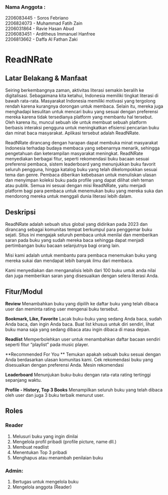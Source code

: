 ### Nama Anggota :
2206083445 - Soros Febriano <br>
2206824073 - Muhammad Fatih Zain <br>
2206031864 - Ravie Hasan Abud <br>
2206083451 - Arditheus Immanuel Hanfree <br>
2206813662 - Daffa Al Fathan Zaki <br>

# ReadNRate
## Latar Belakang & Manfaat
Seiring berkembangnya zaman, aktivitas literasi semakin beralih ke digitalisasi. Sebagaimana kita ketahui, Indonesia memiliki tingkat literasi di bawah rata-rata. Masyarakat Indonesia memiliki motivasi yang tergolong rendah karena kurangnya dorongan untuk membaca. Selain itu, mereka juga menghadapi kesulitan untuk mencari buku yang sesuai dengan preferensi mereka karena tidak tersedianya platform yang membantu hal tersebut. Oleh karena itu, muncul sebuah ide untuk membuat sebuah platform berbasis interaksi pengguna untuk meningkatkan efisiensi pencarian buku dan minat baca masyarakat. Aplikasi tersebut adalah ReadNRate.

ReadNRate dirancang dengan harapan dapat membuka minat masyarakat Indonesia terhadap budaya membaca yang sebenarnya menarik, sehingga pengetahuan dan keterampilan masyarakat meningkat. ReadNRate menyediakan berbagai fitur, seperti rekomendasi buku bacaan sesuai preferensi pembaca, sistem leaderboard yang menunjukkan buku favorit seluruh pengguna, hingga katalog buku yang telah dikelompokkan sesuai tema dan genre. Pembaca diberikan kebebasan untuk menuliskan ulasan dan menyimpan koleksi buku pada profile yang dapat dilihat oleh teman atau publik. Semua ini sesuai dengan misi ReadNRate, yaitu menjadi platform bagi para pembaca untuk menemukan buku yang mereka suka dan mendorong mereka untuk menggali dunia literasi lebih dalam.

## Deskripsi
ReadNRate adalah sebuah situs global yang didirikan pada 2023 dan dirancang sebagai komunitas tempat berkumpul para penggemar buku sejati. Situs ini mengajak seluruh pembaca untuk menilai dan memberikan saran pada buku yang sudah mereka baca sehingga dapat menjadi pertimbangan buku bacaan selanjutnya bagi orang lain.

Misi kami adalah untuk membantu para pembaca menemukan buku yang mereka sukai dan mendapat lebih banyak ilmu dari membaca.

Kami menyediakan dan menganalisis lebih dari 100 buku untuk anda nilai dan juga memberikan saran yang disesuaikan dengan selera literasi Anda.

## Fitur/Modul
**Review**
Menambahkan buku yang dipilih ke daftar buku yang telah dibaca user dan meminta rating user mengenai buku tersebut.

**Bookmark, Like, Favorite**
	Lacak buku-buku yang sedang Anda baca, sudah Anda baca, dan ingin Anda baca. Buat list khusus untuk diri sendiri, lihat buku mana saja yang sedang dibaca atau ingin dibaca di masa depan.

**Readlist**
Memperbolehkan user untuk menambahkan daftar bacaan sendiri seperti fitur “playlist” pada music player.

**Recommended For You **
Temukan apakah sebuah buku sesuai dengan Anda berdasarkan ulasan komunitas kami.
Cek rekomendasi buku yang disesuaikan dengan preferensi Anda. Mesin rekomendasi 

**Leaderboard**
Menunjukan buku-buku dengan rata-rata rating tertinggi sepanjang waktu.

**Profile - History, Top 3 Books**
Menampilkan seluruh buku yang telah dibaca oleh user dan juga 3 buku terbaik menurut user.

## Roles
 ### Reader
1. Melusuri buku yang ingin dinilai
2. Mengelola profil pribadi (profile picture, name dll.)
3. Membuat readlist
4. Menentukan Top 3 pribadi
5. Menghapus atau menambah penilaian buku

  ### Admin:
1. Bertugas untuk mengelola buku
2. Mengelola anggota (Reader)

